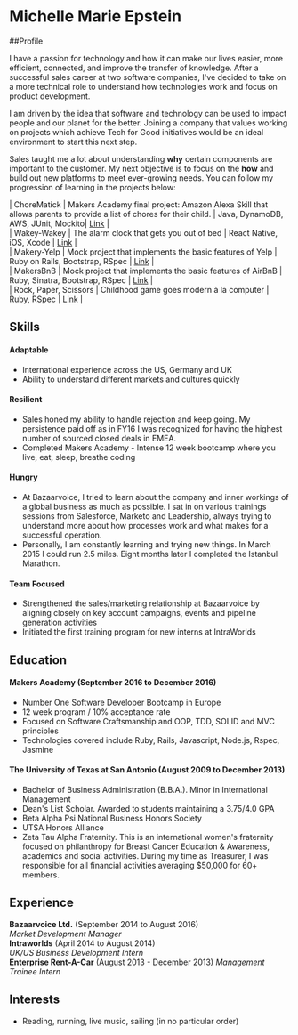 ## <h1> Michelle Marie Epstein </h1>

##Profile

I have a passion for technology and how it can make our lives easier, more efficient, connected, and improve the transfer of knowledge. After a successful sales career at two software companies, I've decided to take on a more technical role to understand how technologies work and focus on product development. 

I am driven by the idea that software and technology can be used to impact people and our planet for the better. Joining a company that values working on projects which achieve Tech for Good initiatives would be an ideal environment to start this next step. 

Sales taught me a lot about understanding **why** certain components are important to the customer. My next objective is to focus on the **how** and build out new platforms to meet ever-growing needs. You can follow my progression of learning in the projects below:

| ChoreMatick     | Makers Academy final project: Amazon Alexa Skill that allows parents to provide a list of chores for their child. | Java, DynamoDB, AWS, JUnit, Mockito| [Link](https://github.com/ChoreMatick/ChoreMatick/tree/master/chorematick) | <br>
| Wakey-Wakey     | The alarm clock that gets you out of bed | React Native, iOS, Xcode | [Link](https://github.com/meeshyep/Wakey-Wakey-) |<br>
| Makery-Yelp     | Mock project that implements the basic features of Yelp | Ruby on Rails, Bootstrap, RSpec | [Link](https://github.com/meeshyep/maker-yelp) | <br>
| MakersBnB     | Mock project that implements the basic features of AirBnB | Ruby, Sinatra, Bootstrap, RSpec | [Link](https://github.com/meeshyep/makersbnb) | <br>
| Rock, Paper, Scissors    | Childhood game goes modern à la computer | Ruby, RSpec | [Link](https://github.com/meeshyep/rps-challenge) | <br>



## Skills

#### Adaptable

- International experience across the US, Germany and UK
- Ability to understand different markets and cultures quickly

#### Resilient   
- Sales honed my ability to handle rejection and keep going. My persistence paid off as in FY16 I was recognized for having the highest number of sourced closed deals in EMEA.
- Completed Makers Academy - Intense 12 week bootcamp where you live, eat, sleep, breathe coding

#### Hungry  
- At Bazaarvoice, I tried to learn about the company and inner workings of a global business as much as possible. I sat in on various trainings sessions from Salesforce, Marketo and Leadership, always trying to understand more about how processes work and what makes for a successful operation. 
- Personally, I am constantly learning and trying new things. In March 2015 I could run 2.5 miles. Eight months later I completed the Istanbul Marathon. 

#### Team Focused

- Strengthened the sales/marketing relationship at Bazaarvoice by aligning closely on key account campaigns, events and pipeline generation activities
- Initiated the first training program for new interns at IntraWorlds

## Education

#### Makers Academy (September 2016 to December 2016)

- Number One Software Developer Bootcamp in Europe
- 12 week program / 10% acceptance rate
- Focused on Software Craftsmanship and OOP, TDD, SOLID and MVC principles
- Technologies covered include Ruby, Rails, Javascript, Node.js, Rspec, Jasmine

#### The University of Texas at San Antonio (August 2009 to December 2013)

- Bachelor of Business Administration (B.B.A.). Minor in International Management
- Dean's List Scholar. Awarded to students maintaining a 3.75/4.0 GPA
- Beta Alpha Psi National Business Honors Society
- UTSA Honors Alliance
- Zeta Tau Alpha Fraternity. This is an international women's fraternity focused on philanthropy for Breast Cancer Education & Awareness, academics and social activities. During my time as Treasurer, I was responsible for all financial activities averaging $50,000 for 60+ members.

## Experience

**Bazaarvoice Ltd.** (September 2014 to August 2016)    
*Market Development Manager* <br>
**Intraworlds** (April 2014 to August 2014)   
*UK/US Business Development Intern* <br>
**Enterprise Rent-A-Car** (August 2013 - December 2013)
*Management Trainee Intern*

## Interests
- Reading, running, live music, sailing (in no particular order)

